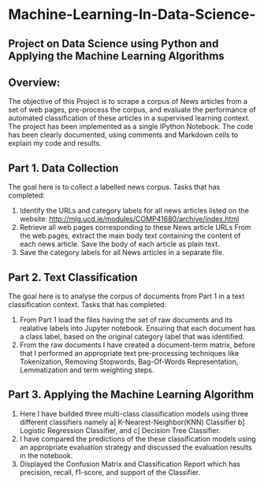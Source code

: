# Machine-Learning-In-Data-Science-
## Project on Data Science using Python and Applying the Machine Learning Algorithms 

## Overview: 

The objective of this Project is to scrape a corpus of News articles from a set of web pages, pre-process the corpus, and evaluate the performance of automated classification of these articles in a supervised learning context. The project has been implemented as a single IPython Notebook. The code has been clearly documented, using comments and Markdown cells to explain my code and results.

## Part 1. Data Collection 
  
 The goal here is to collect a labelled news corpus. Tasks that has completed: 
  1. Identify the URLs and category labels for all news articles listed on the website:                  http://mlg.ucd.ie/modules/COMP41680/archive/index.html 
  2. Retrieve all web pages corresponding to these News article URLs From the web pages, extract
  the main body text containing the content of each news article. Save the body of each article as plain text. 
  3. Save the category labels for all News articles in a separate file. 
  
## Part 2. Text Classification 

The goal here is to analyse the corpus of documents from Part 1 in a text classification context. Tasks that has completed: 
1. From Part 1 load the files having the set of raw documents and its realative labels into Jupyter notebook. 
Ensuring that each document has a class label, based on the original category label that was identified. 
2. From the raw documents I have created a document-term matrix, before that I performed an appropriate text pre-processing techniques like Tokenization, Removing Stopwords, Bag-Of-Words Representation, Lemmatization and term weighting steps. 

## Part 3. Applying the Machine Learning Algorithm

1. Here I have builded three multi-class classification models using three different classifiers namely 
a] K-Nearest-Neighbor(KNN) Classifier 
b] Logistic Regression Classifier, and 
c] Decision Tree Classifier.
2. I have compared the predictions of the these classification models using an appropriate evaluation strategy 
and discussed the evaluation results in the notebook. 
3. Displayed the Confusion Matrix and Classification Report which has precision, recall, f1-score, and support of the Classifier. 
